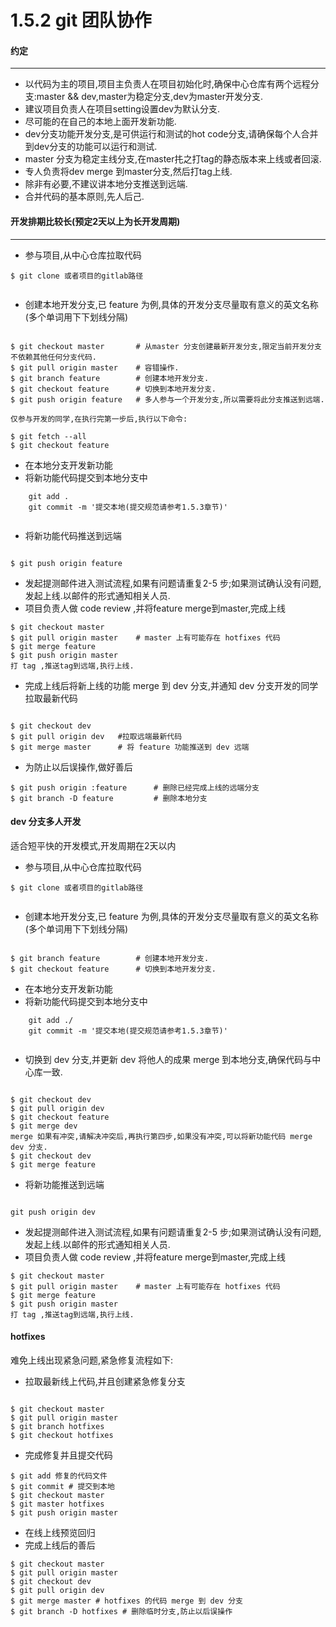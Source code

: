 1.5.2 git 团队协作
===

#### 约定
---------------------

* 以代码为主的项目,项目主负责人在项目初始化时,确保中心仓库有两个远程分支:master && dev,master为稳定分支,dev为master开发分支.
* 建议项目负责人在项目setting设置dev为默认分支.
* 尽可能的在自己的本地上面开发新功能.
* dev分支功能开发分支,是可供运行和测试的hot code分支,请确保每个人合并到dev分支的功能可以运行和测试.
* master 分支为稳定主线分支,在master扥之打tag的静态版本来上线或者回滚.
* 专人负责将dev merge 到master分支,然后打tag上线.
* 除非有必要,不建议讲本地分支推送到远端.
* 合并代码的基本原则,先人后己.

#### 开发排期比较长(预定2天以上为长开发周期)
---------------------

* 参与项目,从中心仓库拉取代码 

```
$ git clone 或者项目的gitlab路径 
 
```

* 创建本地开发分支,已 feature 为例,具体的开发分支尽量取有意义的英文名称(多个单词用下下划线分隔)

```

$ git checkout master       # 从master 分支创建最新开发分支,限定当前开发分支不依赖其他任何分支代码.
$ git pull origin master    # 容错操作.
$ git branch feature        # 创建本地开发分支.
$ git checkout feature      # 切换到本地开发分支.
$ git push origin feature   # 多人参与一个开发分支,所以需要将此分支推送到远端.

仅参与开发的同学,在执行完第一步后,执行以下命令:

$ git fetch --all
$ git checkout feature

```
* 在本地分支开发新功能
* 将新功能代码提交到本地分支中

```
    git add .
    git commit -m '提交本地(提交规范请参考1.5.3章节)'
    
```
* 将新功能代码推送到远端

```

$ git push origin feature

```
* 发起提测邮件进入测试流程,如果有问题请重复2-5 步;如果测试确认没有问题,发起上线.以邮件的形式通知相关人员.
* 项目负责人做 code review ,并将feature merge到master,完成上线

```
$ git checkout master
$ git pull origin master    # master 上有可能存在 hotfixes 代码
$ git merge feature
$ git push origin master
打 tag ,推送tag到远端,执行上线.

```
* 完成上线后将新上线的功能 merge 到 dev 分支,并通知 dev 分支开发的同学拉取最新代码

```

$ git checkout dev
$ git pull origin dev   #拉取远端最新代码
$ git merge master      # 将 feature 功能推送到 dev 远端

```

* 为防止以后误操作,做好善后

```
$ git push origin :feature      # 删除已经完成上线的远端分支
$ git branch -D feature         # 删除本地分支

```

#### dev 分支多人开发

适合短平快的开发模式,开发周期在2天以内

* 参与项目,从中心仓库拉取代码

```
$ git clone 或者项目的gitlab路径 
 
```

* 创建本地开发分支,已 feature 为例,具体的开发分支尽量取有意义的英文名称(多个单词用下下划线分隔)

```

$ git branch feature        # 创建本地开发分支.
$ git checkout feature      # 切换到本地开发分支.

```
* 在本地分支开发新功能
* 将新功能代码提交到本地分支中

```
    git add ./
    git commit -m '提交本地(提交规范请参考1.5.3章节)'
    
```

* 切换到 dev 分支,并更新 dev 将他人的成果 merge 到本地分支,确保代码与中心库一致.

```

$ git checkout dev
$ git pull origin dev
$ git checkout feature
$ git merge dev
merge 如果有冲突,请解决冲突后,再执行第四步,如果没有冲突,可以将新功能代码 merge dev 分支.
$ git checkout dev 
$ git merge feature

```
* 将新功能推送到远端

```

git push origin dev

```

* 发起提测邮件进入测试流程,如果有问题请重复2-5 步;如果测试确认没有问题,发起上线.以邮件的形式通知相关人员.
* 项目负责人做 code review ,并将feature merge到master,完成上线

```
$ git checkout master
$ git pull origin master    # master 上有可能存在 hotfixes 代码
$ git merge feature
$ git push origin master
打 tag ,推送tag到远端,执行上线.

```

#### hotfixes

难免上线出现紧急问题,紧急修复流程如下:

* 拉取最新线上代码,并且创建紧急修复分支

```

$ git checkout master
$ git pull origin master
$ git branch hotfixes
$ git checkout hotfixes

```

* 完成修复并且提交代码

```
$ git add 修复的代码文件
$ git commit # 提交到本地
$ git checkout master
$ git master hotfixes
$ git push origin master

```

* 在线上线预览回归
* 完成上线后的善后

```
$ git checkout master
$ git pull origin master
$ git checkout dev
$ git pull origin dev
$ git merge master # hotfixes 的代码 merge 到 dev 分支
$ git branch -D hotfixes # 删除临时分支,防止以后误操作

```